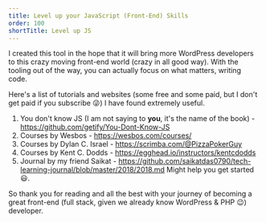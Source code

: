 ```yaml
---
title: Level up your JavaScript (Front-End) Skills
order: 100
shortTitle: Level up JS
---
```


I created this tool in the hope that it will bring more WordPress developers to
this crazy moving front-end world (crazy in all good way). With the tooling
out of the way, you can actually focus on what matters, writing code.

Here's a list of tutorials and websites (some free and some paid, but I don't get paid if
you subscribe 😜) I have found extremely useful.

1. You don't know JS (I am not saying to **you**, it's the name of the book) - https://github.com/getify/You-Dont-Know-JS
1. Courses by Wesbos - https://wesbos.com/courses/
1. Courses by Dylan C. Israel - https://scrimba.com/@PizzaPokerGuy
1. Courses by Kent C. Dodds - https://egghead.io/instructors/kentcdodds
1. Journal by my friend Saikat - https://github.com/saikatdas0790/tech-learning-journal/blob/master/2018/2018.md Might help you get started 😃.

So thank you for reading and all the best with your journey of becoming a great
front-end (full stack, given we already know WordPress & PHP 😉) developer.
